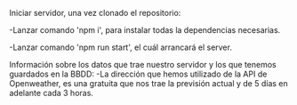 Iniciar servidor, una vez clonado el repositorio:

-Lanzar comando 'npm i', para instalar todas la dependencias necesarias.

-Lanzar comando 'npm run start', el cuál arrancará el server.

Información sobre los datos que trae nuestro servidor y los que tenemos guardados en la BBDD:
-La dirección que hemos utilizado de la API de Openweather, es una gratuita que nos trae la previsión actual y
de 5 días en adelante cada 3 horas.


